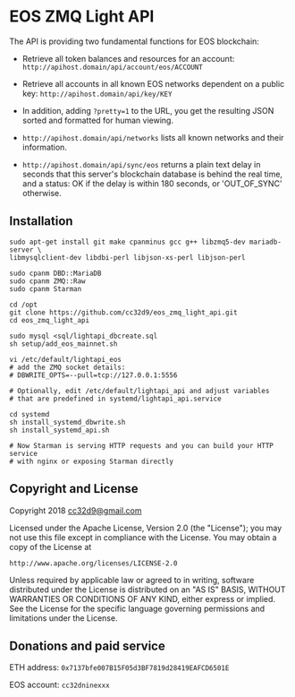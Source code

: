 # EOS ZMQ Light API

The API is providing two fundamental functions for EOS blockchain:

* Retrieve all token balances and resources for an account:
 `http://apihost.domain/api/account/eos/ACCOUNT`

* Retrieve all accounts in all known EOS networks dependent on a public key:
 `http://apihost.domain/api/key/KEY`

* In addition, adding `?pretty=1` to the URL, you get the resulting JSON
  sorted and formatted for human viewing.

* `http://apihost.domain/api/networks` lists all known networks and
  their information.

* `http://apihost.domain/api/sync/eos` returns a plain text delay in
  seconds that this server's blockchain database is behind the real
  time, and a status: OK if the delay is within 180 seconds, or
  'OUT_OF_SYNC' otherwise.



## Installation

```
sudo apt-get install git make cpanminus gcc g++ libzmq5-dev mariadb-server \
libmysqlclient-dev libdbi-perl libjson-xs-perl libjson-perl

sudo cpanm DBD::MariaDB
sudo cpanm ZMQ::Raw
sudo cpanm Starman

cd /opt
git clone https://github.com/cc32d9/eos_zmq_light_api.git
cd eos_zmq_light_api

sudo mysql <sql/lightapi_dbcreate.sql
sh setup/add_eos_mainnet.sh

vi /etc/default/lightapi_eos
# add the ZMQ socket details:
# DBWRITE_OPTS=--pull=tcp://127.0.0.1:5556

# Optionally, edit /etc/default/lightapi_api and adjust variables
# that are predefined in systemd/lightapi_api.service

cd systemd
sh install_systemd_dbwrite.sh
sh install_systemd_api.sh

# Now Starman is serving HTTP requests and you can build your HTTP service
# with nginx or exposing Starman directly
```




## Copyright and License

Copyright 2018 cc32d9@gmail.com

Licensed under the Apache License, Version 2.0 (the "License");
you may not use this file except in compliance with the License.
You may obtain a copy of the License at

    http://www.apache.org/licenses/LICENSE-2.0

Unless required by applicable law or agreed to in writing, software
distributed under the License is distributed on an "AS IS" BASIS,
WITHOUT WARRANTIES OR CONDITIONS OF ANY KIND, either express or implied.
See the License for the specific language governing permissions and
limitations under the License.


## Donations and paid service

ETH address: `0x7137bfe007B15F05d3BF7819d28419EAFCD6501E`

EOS account: `cc32dninexxx`
